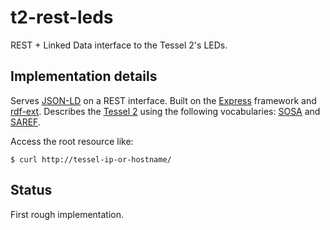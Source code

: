 # t2-rest-leds
REST + Linked Data interface to the Tessel 2's LEDs.

## Implementation details
Serves [JSON-LD](http://json-ld.org/) on a REST interface. Built on the [Express](http://expressjs.com/) framework and [rdf-ext](http://github.com/rdf-ext). Describes the [Tessel 2](http://tessel.io/) using the following vocabularies: [SOSA](http://w3c.github.io/sdw/ssn/) and [SAREF](http://ontology.tno.nl/saref/).

Access the root resource like:
````
$ curl http://tessel-ip-or-hostname/
````

## Status
First rough implementation.
